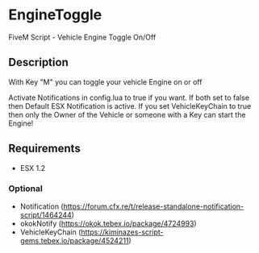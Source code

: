 # EngineToggle
 FiveM Script - Vehicle Engine Toggle On/Off

## Description
With Key "M" you can toggle your vehicle Engine on or off

Activate Notifications in config.lua to true if you want. If both set to false then Default ESX Notification is active.
If you set VehicleKeyChain to true then only the Owner of the Vehicle or someone with a Key can start the Engine!

## Requirements
* ESX 1.2
### Optional
* Notification (https://forum.cfx.re/t/release-standalone-notification-script/1464244)
* okokNotify (https://okok.tebex.io/package/4724993)
* VehicleKeyChain (https://kiminazes-script-gems.tebex.io/package/4524211)
